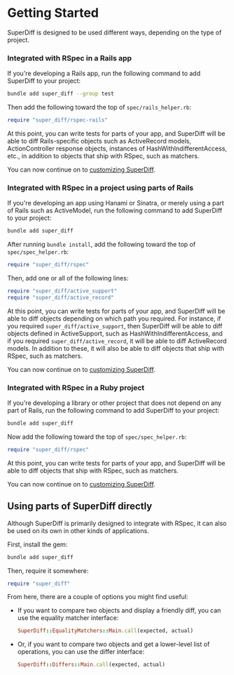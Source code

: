# Getting Started

SuperDiff is designed to be used different ways, depending on the type of project.

### Integrated with RSpec in a Rails app

If you're developing a Rails app,
run the following command to add SuperDiff to your project:

```bash
bundle add super_diff --group test
```

Then add the following toward the top of `spec/rails_helper.rb`:

```ruby
require "super_diff/rspec-rails"
```

At this point, you can write tests for parts of your app,
and SuperDiff will be able to diff Rails-specific objects
such as ActiveRecord models,
ActionController response objects,
instances of HashWithIndifferentAccess, etc.,
in addition to objects that ship with RSpec,
such as matchers.

You can now continue on to [customizing SuperDiff](./customization.md).

### Integrated with RSpec in a project using parts of Rails

If you're developing an app using Hanami or Sinatra,
or merely using a part of Rails such as ActiveModel,
run the following command to add SuperDiff to your project:

```bash
bundle add super_diff
```

After running `bundle install`,
add the following toward the top of `spec/spec_helper.rb`:

```ruby
require "super_diff/rspec"
```

Then, add one or all of the following lines:

```ruby
require "super_diff/active_support"
require "super_diff/active_record"
```

At this point, you can write tests for parts of your app,
and SuperDiff will be able to diff objects depending on which path you required.
For instance, if you required `super_diff/active_support`,
then SuperDiff will be able to diff objects defined in ActiveSupport,
such as HashWithIndifferentAccess,
and if you required `super_diff/active_record`,
it will be able to diff ActiveRecord models.
In addition to these,
it will also be able to diff objects that ship with RSpec,
such as matchers.

You can now continue on to [customizing SuperDiff](./customization.md).

### Integrated with RSpec in a Ruby project

If you're developing a library or other project
that does not depend on any part of Rails,
run the following command to add SuperDiff to your project:

```bash
bundle add super_diff
```

Now add the following toward the top of `spec/spec_helper.rb`:

```ruby
require "super_diff/rspec"
```

At this point, you can write tests for parts of your app,
and SuperDiff will be able to diff objects that ship with RSpec,
such as matchers.

You can now continue on to [customizing SuperDiff](./customization.md).

## Using parts of SuperDiff directly

Although SuperDiff is primarily designed to integrate with RSpec,
it can also be used on its own in other kinds of applications.

First, install the gem:

```bash
bundle add super_diff
```

Then, require it somewhere:

```ruby
require "super_diff"
```

From here, there are a couple of options you might find useful:

- If you want to compare two objects and display a friendly diff,
  you can use the equality matcher interface:

  ```ruby
  SuperDiff::EqualityMatchers::Main.call(expected, actual)
  ```

- Or, if you want to compare two objects and get a lower-level list of operations,
  you can use the differ interface:

  ```ruby
  SuperDiff::Differs::Main.call(expected, actual)
  ```
